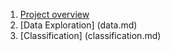1. [Project overview](overview.md)
2. [Data Exploration] (data.md)
3. [Classification] (classification.md)

